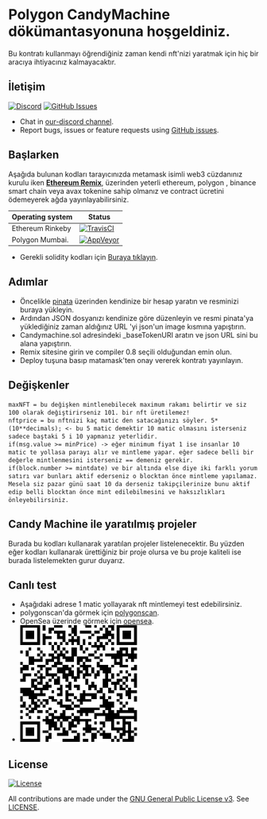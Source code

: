 # Polygon CandyMachine dökümantasyonuna hoşgeldiniz.

Bu kontratı kullanmayı öğrendiğiniz zaman kendi nft'nizi yaratmak için hiç bir aracıya ihtiyacınız kalmayacaktır.

## İletişim

[![Discord](https://img.shields.io/gitter/room/nwjs/nw.js.svg)](https://discord.com/invite/nQcs6CNSqU)
[![GitHub Issues](https://img.shields.io/badge/open%20issues-0-yellow.svg)](https://github.com/P216DAO/candymachine/issues)

- Chat in [our-discord channel](https://discord.com/invite/nQcs6CNSqU).
- Report bugs, issues or feature requests using [GitHub issues](issues/new).



## Başlarken

Aşağıda bulunan kodları tarayıcınızda metamask isimli web3 cüzdanınız kurulu iken **[Ethereum Remix](http://remix.ethereum.org/)**, üzerinden yeterli
ethereum, polygon , binance smart chain veya avax tokenine sahip olmanız ve contract ücretini ödemeyerek ağda yayınlayabilirsiniz.

Operating system | Status
---------------- | ----------
Ethereum Rinkeby | [![TravisCI](https://img.shields.io/badge/build-passing-brightgreen.svg)](https://travis-ci.org/P216DAO/candymachine)
Polygon Mumbai.          | [![AppVeyor](https://img.shields.io/badge/build-passing-brightgreen.svg)](https://ci.appveyor.com/project/P216DAO/candymachine)


- Gerekli solidity kodları için [Buraya tıklayın](https://github.com/p216dao/candymachine/blob/dev/candymachine.sol).


## Adımlar
- Öncelikle [pinata](https://www.pinata.cloud/) üzerinden kendinize bir hesap yaratın ve resminizi buraya yükleyin.
- Ardından JSON dosyanızı kendinize göre düzenleyin ve resmi pinata'ya yüklediğiniz zaman aldığınız URL 'yi json'un image kısmına yapıştırın.
- Candymachine.sol adresindeki _baseTokenURI aratın ve json URL sini bu alana yapıştırın.
- Remix sitesine girin ve compiler 0.8 seçili olduğundan emin olun.
- Deploy tuşuna basıp matamask'ten onay vererek kontratı yayınlayın.


## Değişkenler
```shell
maxNFT = bu değişken mintlenebilecek maximum rakamı belirtir ve siz 100 olarak değiştirirseniz 101. bir nft üretilemez!
nftprice = bu nftnizi kaç matic den satacağınızı söyler. 5*(10**decimals); <- bu 5 matic demektir 10 matic olmasını isterseniz sadece baştaki 5 i 10 yapmanız yeterlidir.
if(msg.value >= minPrice) -> eğer minimum fiyat 1 ise insanlar 10 matic te yollasa parayı alır ve mintleme yapar. eğer sadece belli bir değerle mintlenmesini isterseniz == demeniz gerekir.
if(block.number >= mintdate) ve bir altında else diye iki farklı yorum satırı var bunları aktif ederseniz o blocktan önce mintleme yapılamaz.
Mesela siz pazar günü saat 10 da derseniz takipçilerinize bunu aktif edip belli blocktan önce mint edilebilmesini ve haksızlıkları önleyebilirsiniz.

```


## Candy Machine ile yaratılmış projeler

Burada bu kodları kullanarak yaratılan projeler listelenecektir. Bu yüzden eğer kodları kullanarak ürettiğiniz bir proje olursa ve bu proje kaliteli ise burada listelemekten gurur
duyarız.


## Canlı test
- Aşağıdaki adrese 1 matic yollayarak nft mintlemeyi test edebilirsiniz.
- polygonscan'da görmek için [polygonscan](https://polygonscan.com/address/0x0090d28dac1101e5d9ba18a2e8eb7dc554b39737).
- OpenSea üzerinde görmek için [opensea](https://opensea.io/collection/candymachine). 
- ![Contract QR](/contractQR.png)


## License

[![License](https://img.shields.io/github/license/ethereum/cpp-ethereum.svg)](LICENSE)

All contributions are made under the [GNU General Public License v3](https://www.gnu.org/licenses/gpl-3.0.en.html). See [LICENSE](LICENSE).
